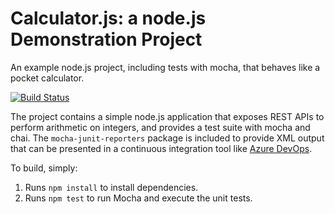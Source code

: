 Calculator.js: a node.js Demonstration Project
==============================================
An example node.js project, including tests with mocha, that behaves like
a pocket calculator. 

[![Build Status](https://dev.azure.com/HimendraKandipaty/HimendraKandipaty/_apis/build/status/hkandipaty.calculator?branchName=refs%2Fpull%2F1%2Fmerge)](https://dev.azure.com/HimendraKandipaty/HimendraKandipaty/_build/latest?definitionId=1&branchName=refs%2Fpull%2F1%2Fmerge) 

The project contains a simple node.js application that exposes REST APIs
to perform arithmetic on integers, and provides a test suite with mocha
and chai.  The `mocha-junit-reporters` package is included to provide XML
output that can be presented in a continuous integration tool like
[Azure DevOps](https://azure.com/devops).

To build, simply:

1. Runs `npm install` to install dependencies.
2. Runs `npm test` to run Mocha and execute the unit tests.


